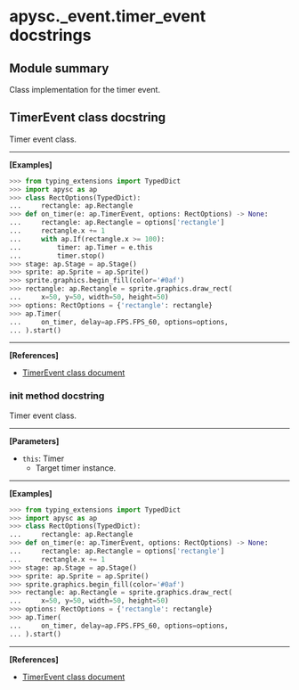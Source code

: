 # apysc._event.timer_event docstrings

## Module summary

Class implementation for the timer event.

## TimerEvent class docstring

Timer event class.<hr>

**[Examples]**

```py
>>> from typing_extensions import TypedDict
>>> import apysc as ap
>>> class RectOptions(TypedDict):
...     rectangle: ap.Rectangle
>>> def on_timer(e: ap.TimerEvent, options: RectOptions) -> None:
...     rectangle: ap.Rectangle = options['rectangle']
...     rectangle.x += 1
...     with ap.If(rectangle.x >= 100):
...         timer: ap.Timer = e.this
...         timer.stop()
>>> stage: ap.Stage = ap.Stage()
>>> sprite: ap.Sprite = ap.Sprite()
>>> sprite.graphics.begin_fill(color='#0af')
>>> rectangle: ap.Rectangle = sprite.graphics.draw_rect(
...     x=50, y=50, width=50, height=50)
>>> options: RectOptions = {'rectangle': rectangle}
>>> ap.Timer(
...     on_timer, delay=ap.FPS.FPS_60, options=options,
... ).start()
```

<hr>

**[References]**

- [TimerEvent class document](https://simon-ritchie.github.io/apysc/timer_event.html)

### __init__ method docstring

Timer event class.<hr>

**[Parameters]**

- `this`: Timer
  - Target timer instance.

<hr>

**[Examples]**

```py
>>> from typing_extensions import TypedDict
>>> import apysc as ap
>>> class RectOptions(TypedDict):
...     rectangle: ap.Rectangle
>>> def on_timer(e: ap.TimerEvent, options: RectOptions) -> None:
...     rectangle: ap.Rectangle = options['rectangle']
...     rectangle.x += 1
>>> stage: ap.Stage = ap.Stage()
>>> sprite: ap.Sprite = ap.Sprite()
>>> sprite.graphics.begin_fill(color='#0af')
>>> rectangle: ap.Rectangle = sprite.graphics.draw_rect(
...     x=50, y=50, width=50, height=50)
>>> options: RectOptions = {'rectangle': rectangle}
>>> ap.Timer(
...     on_timer, delay=ap.FPS.FPS_60, options=options,
... ).start()
```

<hr>

**[References]**

- [TimerEvent class document](https://simon-ritchie.github.io/apysc/timer_event.html)
